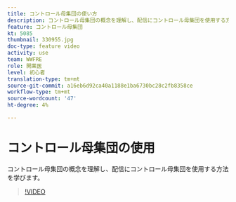 ```yaml
---
title: コントロール母集団の使い方
description: コントロール母集団の概念を理解し、配信にコントロール母集団を使用する方法を学びます。
feature: コントロール母集団
kt: 5085
thumbnail: 330955.jpg
doc-type: feature video
activity: use
team: WWFRE
role: 開業医
level: 初心者
translation-type: tm+mt
source-git-commit: a16eb6d92ca40a1188e1ba6730bc28c2fb8358ce
workflow-type: tm+mt
source-wordcount: '47'
ht-degree: 4%

---
```



# コントロール母集団の使用

コントロール母集団の概念を理解し、配信にコントロール母集団を使用する方法を学びます。

>[!VIDEO](https://video.tv.adobe.com/v/330955?quality=12)
